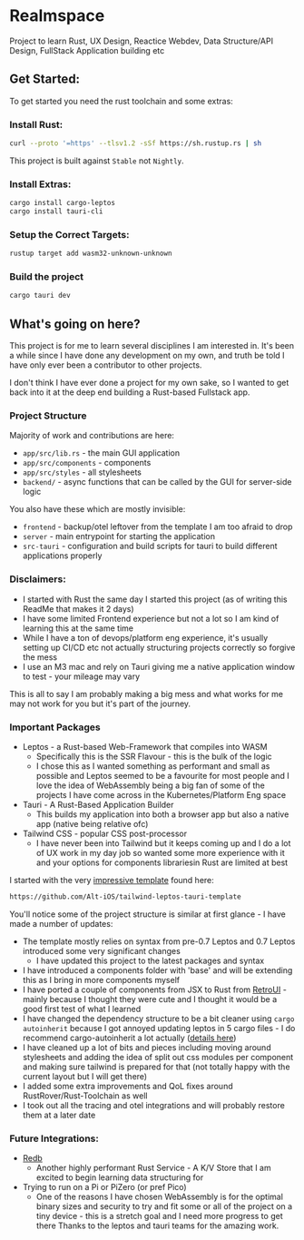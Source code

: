 # Realmspace

Project to learn Rust, UX Design, Reactice Webdev, Data Structure/API Design, FullStack Application building etc


## Get Started:

To get started you need the rust toolchain and some extras:

### Install Rust:

```bash
curl --proto '=https' --tlsv1.2 -sSf https://sh.rustup.rs | sh
```
This project is built against `Stable` not `Nightly`.

### Install Extras:

```bash
cargo install cargo-leptos
cargo install tauri-cli
```

### Setup the Correct Targets:

```bash
rustup target add wasm32-unknown-unknown
```

### Build the project

```bash
cargo tauri dev
```

## What's going on here?

This project is for me to learn several disciplines I am interested in. It's been a while since I have done any development on my own, and truth be told I have only ever been a contributor to other projects. 

I don't think I have ever done a project for my own sake, so I wanted to get back into it at the deep end building a Rust-based Fullstack app.

### Project Structure


Majority of work and contributions are here:
* `app/src/lib.rs` - the main GUI application
* `app/src/components` - components
* `app/src/styles` - all stylesheets
* `backend/` - async functions that can be called by the GUI for server-side logic

You also have these which are mostly invisible:

* `frontend` - backup/otel leftover from the template I am too afraid to drop
* `server` - main entrypoint for starting the application
* `src-tauri` - configuration and build scripts for tauri to build different applications properly


### Disclaimers: 
* I started with Rust the same day I started this project (as of writing this ReadMe that makes it 2 days)
* I have some limited Frontend experience but not a lot so I am kind of learning this at the same time
* While I have a ton of devops/platform eng experience, it's usually setting up CI/CD etc not actually structuring projects correctly so forgive the mess
* I use an M3 mac and rely on Tauri giving me a native application window to test - your mileage may vary

This is all to say I am probably making a big mess and what works for me may not work for you but it's part of the journey.


### Important Packages

* Leptos - a Rust-based Web-Framework that compiles into WASM
  * Specifically this is the SSR Flavour - this is the bulk of the logic
  * I chose this as I wanted something as performant and small as possible and Leptos seemed to be a favourite for most people and I love the idea of WebAssembly being a big fan of some of the projects I have come across in the Kubernetes/Platform Eng space
* Tauri - A Rust-Based Application Builder
  * This builds my application into both a browser app but also a native app (native being relative ofc)
* Tailwind CSS - popular CSS post-processor
  * I have never been into Tailwind but it keeps coming up and I do a lot of UX work in my day job so wanted some more experience with it and your options for components librariesin Rust are limited at best

I started with the very [impressive template](https://github.com/Alt-iOS/tailwind-leptos-tauri-template) found here:
```bash
https://github.com/Alt-iOS/tailwind-leptos-tauri-template
```

You'll notice some of the project structure is similar at first glance - I have made a number of updates:

* The template mostly relies on syntax from pre-0.7 Leptos and 0.7 Leptos introduced some very significant changes 
  * I have updated this project to the latest packages and syntax
* I have introduced a components folder with 'base' and will be extending this as I bring in more components myself
* I have ported a couple of components from JSX to Rust from [RetroUI](https://www.retroui.io/components) - mainly because I thought they were cute and I thought it would be a good first test of what I learned
* I have changed the dependency structure to be a bit cleaner using `cargo autoinherit` because I got annoyed updating leptos in 5 cargo files - I do recommend cargo-autoinherit a lot actually ([details here](https://github.com/mainmatter/cargo-autoinherit))
* I have cleaned up a lot of bits and pieces including moving around stylesheets and adding the idea of split out css modules per component and making sure tailwind is prepared for that (not totally happy with the current layout but I will get there)
* I added some extra improvements and QoL fixes around RustRover/Rust-Toolchain as well
* I took out all the tracing and otel integrations and will probably restore them at a later date

### Future Integrations:
* [Redb](https://github.com/cberner/redb)
  * Another highly performant Rust Service - A K/V Store that I am excited to begin learning data structuring for
* Trying to run on a Pi or PiZero (or pref Pico) 
  * One of the reasons I have chosen WebAssembly is for the optimal binary sizes and security to try and fit some or all of the project on a tiny device - this is a stretch goal and I need more progress to get there
Thanks to the leptos and tauri teams for the amazing work.
